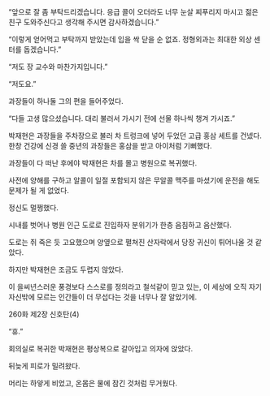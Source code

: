 “앞으로 잘 좀 부탁드리겠습니다. 응급 콜이 오더라도 너무 눈살 찌푸리지 마시고 젊은 친구 도와주신다고 생각해 주시면 감사하겠습니다.”

“이렇게 얻어먹고 부탁까지 받았는데 입을 싹 닫을 순 없죠. 정형외과는 최대한 외상 센터를 돕겠습니다.”

“저도 장 교수와 마찬가지입니다.”

“저도요.”

과장들이 하나둘 그의 편을 들어주었다.

“다들 고생 많으셨습니다. 대리 불러서 가시기 전에 선물 하나씩 챙겨 가시죠.”

박재현은 과장들을 주차장으로 불러 차 트렁크에 넣어 두었던 고급 홍삼 세트를 건넸다. 한창 건강에 신경 쓸 중년의 과장들은 홍삼을 받고 아이처럼 기뻐했다.

과장들이 다 떠난 후에야 박재현은 차를 몰고 병원으로 복귀했다.

사전에 양해를 구하고 알콜이 일절 포함되지 않은 무알콜 맥주를 마셨기에 운전을 해도 문제가 될 게 없었다.

정신도 멀쩡했다.

시내를 벗어나 병원 인근 도로로 진입하자 분위기가 한층 음침하고 음산했다.

도로는 쥐 죽은 듯 고요했으며 양옆으로 펼쳐진 산자락에서 당장 귀신이 튀어나올 것 같았다.

하지만 박재현은 조금도 두렵지 않았다.

이 을씨년스러운 풍경보다 스스로를 정의라고 철석같이 믿고 있는, 이 세상에 오직 자기 자신밖에 모르는 인간들이 더 무섭다는 것을 너무나 잘 알았기에.

260화 제2장 신호탄(4)

“휴.”

회의실로 복귀한 박재현은 평상복으로 갈아입고 의자에 앉았다.

뒤늦게 피로가 밀려왔다.

머리는 하얗게 비었고, 온몸은 물에 잠긴 것처럼 무거웠다.